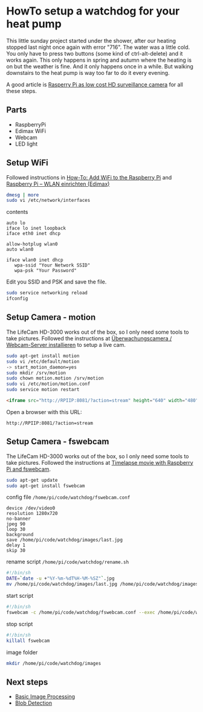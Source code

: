 # HowTo setup a watchdog for your heat pump

This little sunday project started under the shower, after our heating stopped last night once again with error "716". The water was a little cold. You only have to press two buttons (some kind of ctrl-alt-delete) and it works again. This only happens in spring and autumn where the heating is on but the weather is fine. And it only happens once in a while.
But walking downstairs to the heat pump is way too far to do it every evening.

A good article is [Rasperry Pi as low cost HD surveillance camera](http://www.codeproject.com/Articles/665518/Raspberry-Pi-as-low-cost-HD-surveillance-camera) for all these steps.

## Parts

* RaspberryPi
* Edimax WiFi
* Webcam 
* LED light

## Setup WiFi

Followed instructions in [How-To: Add WiFi to the Raspberry Pi](http://raspberrypihq.com/how-to-add-wifi-to-the-raspberry-pi/) and [Raspberry Pi – WLAN einrichten (Edimax)](http://www.datenreise.de/raspberry-pi-wlan-einrichten-edimax/)

```bash
dmesg | more
sudo vi /etc/network/interfaces
```

contents

```
auto lo
iface lo inet loopback
iface eth0 inet dhcp

allow-hotplug wlan0
auto wlan0

iface wlan0 inet dhcp
   wpa-ssid "Your Network SSID"
   wpa-psk "Your Password"
```

Edit you SSID and PSK and save the file.

```bash
sudo service networking reload
ifconfig
```

## Setup Camera - motion

The LifeCam HD-3000 works out of the box, so I only need some tools to take pictures. Followed the instructions at [Überwachungscamera / Webcam-Server installieren](http://www.forum-raspberrypi.de/Thread-tutorial-ueberwachungscamera-webcam-server-installieren) to setup a live cam.

```bash
sudo apt-get install motion
sudo vi /etc/default/motion
-> start_motion_daemon=yes
sudo mkdir /srv/motion
sudo chown motion.motion /srv/motion
sudo vi /etc/motion/motion.conf
sudo service motion restart
```

```html
<iframe src="http://RPIIP:8081/?action=stream" height="640" width="480" frameborder="0"></iframe>
```

Open a browser with this URL:

```
http://RPIIP:8081/?action=stream
```

## Setup Camera - fswebcam

The LifeCam HD-3000 works out of the box, so I only need some tools to take pictures.
Followed the instructions at [
Timelapse movie with Raspberry Pi and fswebcam](http://martin-denizet.com/timelapse-movie-with-raspberry-pi/).

```bash
sudo apt-get update
sudo apt-get install fswebcam
```

config file `/home/pi/code/watchdog/fswebcam.conf`

```
device /dev/video0
resolution 1280x720
no-banner
jpeg 90
loop 30
background
save /home/pi/code/watchdog/images/last.jpg
delay 1
skip 30
```

rename script `/home/pi/code/watchdog/rename.sh`

```bash
#!/bin/sh
DATE=`date -u +"%Y-%m-%dT%H-%M-%SZ"`.jpg
mv /home/pi/code/watchdog/images/last.jpg /home/pi/code/watchdog/images/$DATE
```

start script

```bash
#!/bin/sh
fswebcam -c /home/pi/code/watchdog/fswebcam.conf --exec /home/pi/code/watchdog/rename.sh
```

stop script

```bash
#!/bin/sh
killall fswebcam
```

image folder

```bash
mkdir /home/pi/code/watchdog/images
```



## Next steps

* [Basic Image Processing](https://www.cl.cam.ac.uk/projects/raspberrypi/tutorials/robot/image_processing/)
* [Blob Detection](https://www.cl.cam.ac.uk/projects/raspberrypi/tutorials/robot/blob_detection/)
